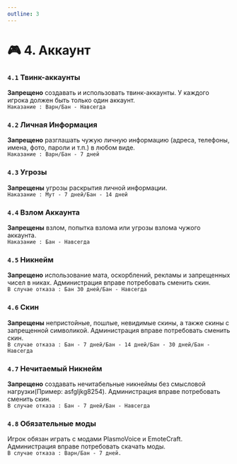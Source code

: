 ```yaml
---
outline: 3
---
```

<Pill name="📜 Термины" link="../terms" color="#868dcc"  />

# 🎮 4. Аккаунт

### `4.1` Твинк-аккаунты
**Запрещено** создавать и использовать твинк-аккаунты. У каждого игрока должен быть только один аккаунт.<br/>
`Наказание : Варн/Бан - Навсегда`
### `4.2` Личная Информация
**Запрещено** разглашать чужую личную информацию (адреса, телефоны, имена, фото, пароли и т.п.) в любом виде.<br/>
`Наказание : Варн/Бан - 7 дней`
### `4.3` Угрозы
**Запрещены** угрозы раскрытия личной информации.<br/>
`Наказание : Мут - 7 дней/Бан - 14 дней`
### `4.4` Взлом Аккаунта
**Запрещены** взлом, попытка взлома или угрозы взлома чужого аккаунта.<br/>
`Наказание : Бан - Навсегда`
### `4.5` Никнейм
**Запрещено** использование мата, оскорблений, рекламы и запрещенных чисел в никах. Администрация вправе потребовать сменить скин.<br/>
`В случае отказа : Бан 30 дней/Бан - Навсегда`
### `4.6` Скин
**Запрещены** непристойные, пошлые, невидимые скины, а также скины с запрещенной символикой. Администрация вправе потребовать сменить скин.<br/>
`В случае отказа : Бан - 7 дней/Бан - 14 дней/Бан - 30 дней/Бан - Навсегда`
### `4.7` Нечитаемый Никнейм
**Запрещено** создавать нечитабельные никнеймы без смысловой нагрузки(Пример: asfgljkg8254). Администрация вправе потребовать сменить скин.<br/>
`В случае отказа : Бан - 7 дней/Бан - Навсегда`
### `4.8` Обязательные моды
Игрок обязан играть с модами PlasmoVoice и EmoteCraft. Администрация вправе потребовать скачать моды.<br/>
`В случае отказа : Варн/Бан - 7 дней.`

<Pill name="📜 Термины" link="../terms" color="#868dcc"  />
